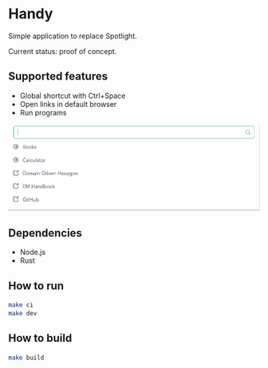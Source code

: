 # Handy

Simple application to replace Spotlight.

Current status: proof of concept.

## Supported features

- Global shortcut with Ctrl+Space
- Open links in default browser
- Run programs

![Handy](Demo.png "Handy")

## Dependencies
- Node.js
- Rust

## How to run

```bash
make ci
make dev
```

## How to build

```bash
make build
```
